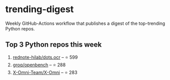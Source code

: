 # trending-digest

Weekly GitHub-Actions workflow that publishes a digest of the top-trending Python repos.

## Top 3 Python repos this week
<!-- trending:start -->
1. [rednote-hilab/dots.ocr](https://github.com/rednote-hilab/dots.ocr) – ⭐ 599
2. [groq/openbench](https://github.com/groq/openbench) – ⭐ 288
3. [X-Omni-Team/X-Omni](https://github.com/X-Omni-Team/X-Omni) – ⭐ 283
<!-- trending:end -->
